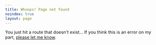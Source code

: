 ```yaml
---
title: Whoops! Page not found
noindex: true
layout: page
---
```


You just hit a route that doesn't exist... If you think this is an
error on my part, <a class="center after"
href="https://damrah.netlify.app/contact">please let me know</a>.
